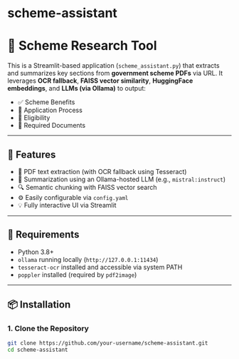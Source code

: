 # scheme-assistant
# 📘 Scheme Research Tool

This is a Streamlit-based application (`scheme_assistant.py`) that extracts and summarizes key sections from **government scheme PDFs** via URL. It leverages **OCR fallback**, **FAISS vector similarity**, **HuggingFace embeddings**, and **LLMs (via Ollama)** to output:

- ✅ Scheme Benefits  
- 📝 Application Process  
- 🎯 Eligibility  
- 📄 Required Documents

---

## 🚀 Features

- 🧾 PDF text extraction (with OCR fallback using Tesseract)
- 🧠 Summarization using an Ollama-hosted LLM (e.g., `mistral:instruct`)
- 🔍 Semantic chunking with FAISS vector search
- ⚙️ Easily configurable via `config.yaml`
- 💡 Fully interactive UI via Streamlit

---

## 🧰 Requirements

- Python 3.8+
- `ollama` running locally (`http://127.0.0.1:11434`)
- `tesseract-ocr` installed and accessible via system PATH
- `poppler` installed (required by `pdf2image`)

---

## 📦 Installation

### 1. Clone the Repository

```bash
git clone https://github.com/your-username/scheme-assistant.git
cd scheme-assistant

